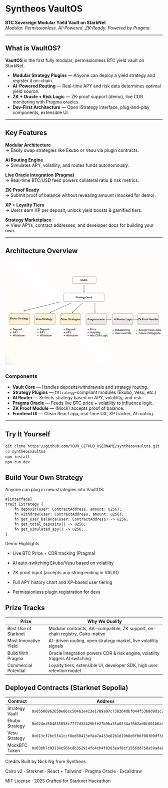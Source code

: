 #  Syntheos VaultOS

**BTC Sovereign Modular Yield Vault on StarkNet**  
_Modular. Permissionless. AI-Powered. ZK-Ready. Powered by Pragma._

---

##  What is VaultOS?

**VaultOS** is the first fully modular, permissionless BTC yield vault on StarkNet.

-  **Modular Strategy Plugins** — Anyone can deploy a yield strategy and register it on-chain.
-  **AI-Powered Routing** — Real-time APY and risk data determines optimal yield source.
-  **ZK + Oracle + Risk Logic** — ZK-proof support (demo), live CDR monitoring with Pragma oracles.
-  **Dev-First Architecture** — Open IStrategy interface, plug-and-play components, extensible UI.

---

##  Key Features

 **Modular Architecture**  
→ Easily swap strategies like Ekubo or Vesu via plugin contracts.

 **AI Routing Engine**  
→ Simulates APY, volatility, and routes funds autonomously.

 **Live Oracle Integration (Pragma)**  
→ Real-time BTC/USD feed powers collateral ratio & risk metrics.

 **ZK-Proof Ready**  
→ Submit proof of balance without revealing amount (mocked for demo).

 **XP + Loyalty Tiers**  
→ Users earn XP per deposit, unlock yield boosts & gamified tiers.

 **Strategy Marketplace**  
→ View APYs, contract addresses, and developer docs for building your own.

---

##  Architecture Overview

![VaultOS Architecture Diagram](./public/architecture.png)


### Components

-  **Vault Core** — Handles deposits/withdrawals and strategy routing.
-  **Strategy Plugins** — `IStrategy`-compliant modules (Ekubo, Vesu, etc.)
-  **AI Router** — Selects strategy based on APY, volatility, and risk.
-  **Pragma Oracle** — Feeds live BTC price + volatility to influence logic.
-  **ZK Proof Module** — (Mock) accepts proof of balance.
-  **Frontend UI** — Clean React app, real-time UX, XP tracker, AI routing.

---

##  Try It Yourself

```bash
git clone https://github.com/YOUR_GITHUB_USERNAME/syntheosvaultos.git
cd syntheosvaultos
npm install
npm run dev
```
##  Build Your Own Strategy
Anyone can plug in new strategies into VaultOS:

```
#[interface]
trait IStrategy {
    fn deposit(user: ContractAddress, amount: u256);
    fn withdraw(user: ContractAddress, amount: u256);
    fn get_user_balance(user: ContractAddress) -> u256;
    fn get_total_deposits() -> u256;
    fn get_simulated_apy() -> u256;
}
```
 Demo Highlights
- Live BTC Price + CDR tracking (Pragma)

- AI auto-switching Ekubo/Vesu based on volatility

- ZK proof input (accepts any string ending in VALID)

- Full APY history chart and XP-based user tiering

- Permissionless plugin registration for devs


## Prize Tracks

| Prize         | 	Why We Qualify           
|------------------|-------------------------------------------------------------------------|
| Best Use of Starknet   | Modular contracts, AA-compatible, ZK support, on-chain registry, Cairo-native    |
| Most Innovative Yield   | AI-driven routing, open strategy market, live volatility signals    |
| Build With Pragma    | Oracle integration powers CDR & risk engine, volatility triggers AI switching   |
| Commercial Potential    | Loyalty tiers, extensible UI, developer SDK, high user retention model   |


## Deployed Contracts (Starknet Sepolia)

| Contract         | Address                                                                 |
|------------------|-------------------------------------------------------------------------|
| Strategy Vault   | `0x05506962650e06cc50462e413e1789a07c738264dbf044f5368d9d1c279f30ac`    |
| Ekubo Strategy   | `0x024ea504835853c7777d32429bfe27b9ba35a0234af662ad0c001b6a38f80847`    |
| Vesu Strategy    | `0x013cf2bc5f41ccf8ed30413efaa7a433e02b1d19b8e0fb6f08309df3fa7a2509`    |
| MockBTC Token    | `0x03bb7c03134c566cdb352914fe4cb4f8383eaf8cf1556dd758a59ada849bb594`    |


Credits
Built by Nick Ng from Syntheos

Cairo v2 · Starknet · React + Tailwind · Pragma Oracle · Excalidraw

MIT License · 2025
Crafted for Starknet Hackathon 
